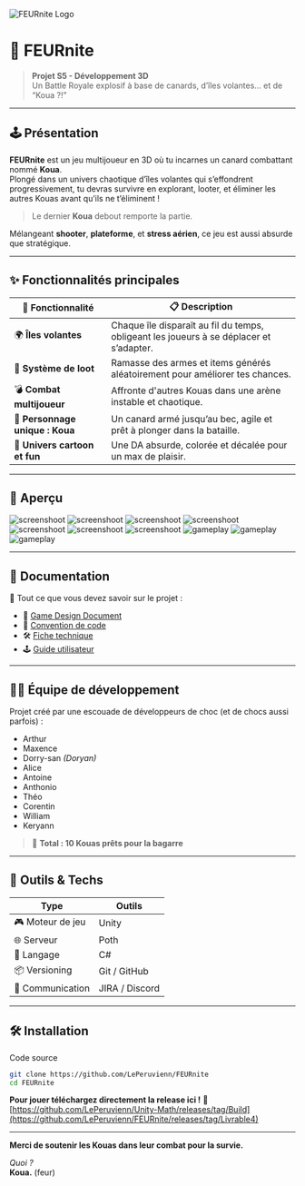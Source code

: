 ![FEURnite Logo](logo.png)

# 🐥 FEURnite

> **Projet S5 - Développement 3D**  
> Un Battle Royale explosif à base de canards, d’îles volantes… et de “Koua ?!”

---

## 🕹️ Présentation

**FEURnite** est un jeu multijoueur en 3D où tu incarnes un canard combattant nommé **Koua**.  
Plongé dans un univers chaotique d’îles volantes qui s’effondrent progressivement, tu devras survivre en explorant, looter, et éliminer les autres Kouas avant qu’ils ne t’éliminent !

> Le dernier **Koua** debout remporte la partie.

Mélangeant **shooter**, **plateforme**, et **stress aérien**, ce jeu est aussi absurde que stratégique.

---

## ✨ Fonctionnalités principales

| 🧩 Fonctionnalité | 📋 Description |
|------------------|----------------|
| 🌍 **Îles volantes** | Chaque île disparaît au fil du temps, obligeant les joueurs à se déplacer et s’adapter. |
| 🔫 **Système de loot** | Ramasse des armes et items générés aléatoirement pour améliorer tes chances. |
| 💣 **Combat multijoueur** | Affronte d'autres Kouas dans une arène instable et chaotique. |
| 🐣 **Personnage unique : Koua** | Un canard armé jusqu’au bec, agile et prêt à plonger dans la bataille. |
| 🎨 **Univers cartoon et fun** | Une DA absurde, colorée et décalée pour un max de plaisir. |

---

## 📸 Aperçu

![screenshoot](./readmeAssets/5.png)
![screenshoot](./readmeAssets/7.png)
![screenshoot](./readmeAssets/aezsq.png)
![screenshoot](./readmeAssets/im3age.png)
![screenshoot](./readmeAssets/image2.png)
![screenshoot](./readmeAssets/qsdqsd.png)
![screenshoot](./readmeAssets/qsqsd.png)
![gameplay](./readmeAssets/sniper.gif)
![gameplay](./readmeAssets/loot.gif)
![gameplay](./readmeAssets/gameplay.gif)


---

## 📂 Documentation

📘 Tout ce que vous devez savoir sur le projet :

- 📐 [Game Design Document](docs/GDD.md)
- 🧹 [Convention de code](docs/convention-de-code.md)
- 🛠️ [Fiche technique](docs/fiche-technique.md)
- 🕹️ [Guide utilisateur](docs/guide_utilisateur.md)

---

## 🧑‍💻 Équipe de développement

Projet créé par une escouade de développeurs de choc (et de chocs aussi parfois) :

- Arthur  
- Maxence  
- Dorry-san *(Doryan)*  
- Alice  
- Antoine  
- Anthonio  
- Théo  
- Corentin  
- William  
- Keryann  

> 🐤 **Total : 10 Kouas prêts pour la bagarre**

---

## 🤖 Outils & Techs

| Type | Outils |
|------|--------|
| 🎮 Moteur de jeu | Unity |
| 🌐 Serveur | Poth |
| 🧠 Langage | C# |
| 📦 Versioning | Git / GitHub |
| 💬 Communication | JIRA / Discord |

---

## 🛠️ Installation

Code source
```bash
git clone https://github.com/LePeruvienn/FEURnite
cd FEURnite
```

**Pour jouer téléchargez directement la release ici !**
🔗 [https://github.com/LePeruvienn/Unity-Math/releases/tag/Build](https://github.com/LePeruvienn/FEURnite/releases/tag/Livrable4)

---

**Merci de soutenir les Kouas dans leur combat pour la survie.**

*Quoi ?*  
**Koua.** (feur)
